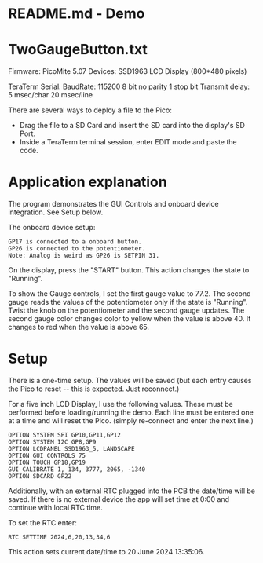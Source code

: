 # README.md - Demo

# TwoGaugeButton.txt

Firmware:  PicoMite 5.07
Devices: SSD1963 LCD Display (800*480 pixels)

TeraTerm Serial: 
BaudRate: 115200 8 bit no parity 1 stop bit
Transmit delay: 5 msec/char 20 msec/line

There are several ways to deploy a file to the Pico:
- Drag the file to a SD Card and insert the SD card into the display's SD Port.
- Inside a TeraTerm terminal session, enter EDIT mode and paste the code.

# Application explanation

The program demonstrates the GUI Controls and onboard device integration.  See Setup below.

The onboard device setup:
```
GP17 is connected to a onboard button.
GP26 is connected to the potentiometer.
Note: Analog is weird as GP26 is SETPIN 31.
```

On the display, press the "START" button. This action changes the state to "Running".

To show the Gauge controls, I set the first gauge value to 77.2.  The second gauge reads the values of the potentiometer only if the state is "Running".  Twist the knob on the potentiometer and the second gauge updates.  The second gauge color changes color to yellow when the value is above 40. It changes to red when the value is above 65.


# Setup

There is a one-time setup.  The values will be saved (but each entry causes the Pico to reset -- this is expected.  Just reconnect.)

For a five inch LCD Display, I use the following values.
These must be performed before loading/running the demo.
Each line must be entered one at a time and will reset the Pico.
(simply re-connect and enter the next line.)

```
OPTION SYSTEM SPI GP10,GP11,GP12
OPTION SYSTEM I2C GP8,GP9
OPTION LCDPANEL SSD1963_5, LANDSCAPE
OPTION GUI CONTROLS 75
OPTION TOUCH GP18,GP19
GUI CALIBRATE 1, 134, 3777, 2065, -1340
OPTION SDCARD GP22
```

Additionally, with an external RTC plugged into the PCB the date/time will be saved.  If there is no external device the app will set time at 0:00 and continue with local RTC time.

To set the RTC enter:
```
RTC SETTIME 2024,6,20,13,34,6
```

This action sets current date/time to 20 June 2024 13:35:06.
